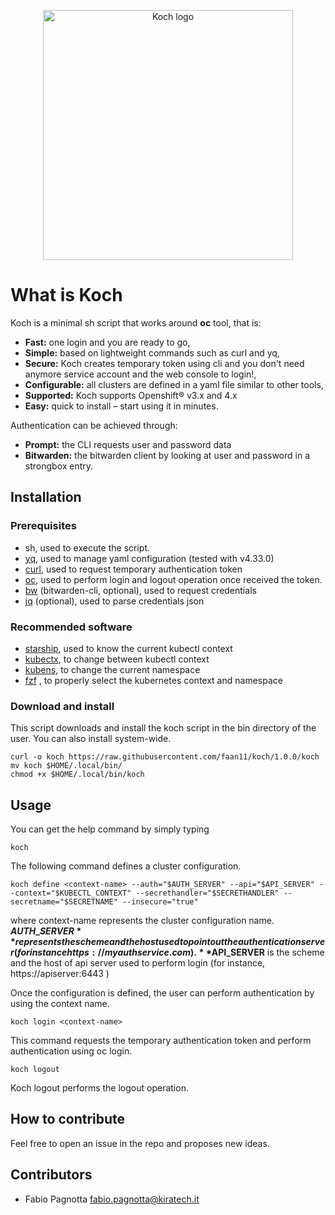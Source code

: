 
<p align="center">
    <img width="400" src="https://raw.githubusercontent.com/faan11/koch/master/images/logo.webp" alt="Koch logo">
</p>


# What is Koch 

Koch is a minimal sh script that works around **oc** tool, that is:

- **Fast:** one login and you are ready to go,
- **Simple:** based on lightweight commands such as curl and yq,
- **Secure:** Koch creates temporary token using cli and you don't need anymore service account and the web console to login!, 
- **Configurable:** all clusters are defined in a yaml file similar to other tools,
- **Supported:** Koch supports Openshift® v3.x and 4.x
- **Easy:** quick to install – start using it in minutes.

Authentication can be achieved through:
- **Prompt:** the CLI requests user and password data
- **Bitwarden:** the bitwarden client by looking at user and password in a strongbox entry.

## Installation

### Prerequisites
- sh, used to execute the script.
- [yq](https://github.com/mikefarah/yq), used to manage yaml configuration (tested with v4.33.0)
- [curl](https://github.com/curl/curl), used to request temporary authentication token
- [oc](https://github.com/openshift/oc), used to perform login and logout operation once received the token.
- [bw](https://github.com/bitwarden/clients)  (bitwarden-cli, optional), used to request credentials
- [jq](https://github.com/stedolan/jq) (optional), used to parse credentials json 

### Recommended software
- [starship](https://github.com/starship/starship), used to know the current kubectl context 
- [kubectx](https://github.com/ahmetb/kubectx), to change between kubectl context
- [kubens](https://github.com/ahmetb/kubectx), to change the current namespace
- [fzf](https://github.com/junegunn/fzf) , to properly select the kubernetes context and namespace

### Download and install
This script downloads and install the koch script in the bin directory of the user. You can also install system-wide.
```
curl -o koch https://raw.githubusercontent.com/faan11/koch/1.0.0/koch
mv koch $HOME/.local/bin/
chmod +x $HOME/.local/bin/koch
```
## Usage
You can get the help command by simply typing
```
koch
```

The following command defines a cluster configuration.
```
koch define <context-name> --auth="$AUTH_SERVER" --api="$API_SERVER" --context="$KUBECTL_CONTEXT" --secrethandler="$SECRETHANDLER" --secretname="$SECRETNAME" --insecure="true"
```
where context-name represents the cluster configuration name.  
**$AUTH\_SERVER** represents the scheme and the host used to point out the authentication server ( for instance https://myauthservice.com ).  
**$API\_SERVER** is the scheme and the host of api server used to perform login (for instance, https://apiserver:6443 )

Once the configuration is defined, the user can perform authentication by using the context name.
```
koch login <context-name>
```
This command requests the temporary authentication token and perform authentication using oc login.
```
koch logout
```
Koch logout performs the logout operation.

## How to contribute
Feel free to open an issue in the repo and proposes new ideas.
 
## Contributors
- Fabio Pagnotta <fabio.pagnotta@kiratech.it>
